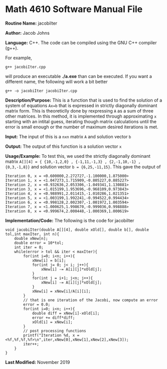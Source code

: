 # Math 4610 Software Manual File

**Routine Name:** jacobiIter

**Author:** Jacob Johns

**Language:** C++. The code can be compiled using the GNU C++ compiler (g++).

For example,

    g++ jacobiIter.cpp

will produce an executable **./a.exe** than can be executed. If you want a different name, the following will work a bit
better

    g++ -o jacobiIter jacobiIter.cpp
    
**Description/Purpose:** This is a function that is used to find the solution of a system of equations `Ax=b` that is expressed in strictly diagonally dominant matrix form. This is theoreticlly done by rexpressing `A` as a sum of three other matrices. In this method, it is implemented through approximating `x` starting with an intital guess, iterating though matrix calculations until the error is small enough or the number of maximum desired iterations is met.

**Input:** The input of this is a `nxn` matrix `A` and solution vector `b`

**Output:** The output of this function is a solution vector `x`

**Usage/Example:** To test this, we used the strictly diagonally dominant matrix `A[][4] = { {10,-1,2,0} , {-1,11,-1,3} , {2,-1,10,-1} , {0,3,-1,8}}` and solution vector `b = {6,25,-11,15}`. This gave the output of 
```
Iteration 0, x = <0.600000,2.272727,-1.100000,1.875000>
Iteration 1, x = <1.047273,1.715909,-0.805227,0.885227>
Iteration 2, x = <0.932636,2.053306,-1.049341,1.130881>
Iteration 3, x = <1.015199,1.953696,-0.968109,0.973843>
Iteration 4, x = <0.988991,2.011415,-1.010286,1.021351>
Iteration 5, x = <1.003199,1.992241,-0.994522,0.994434>
Iteration 6, x = <0.998128,2.002307,-1.001972,1.003594>
Iteration 7, x = <1.000625,1.998670,-0.999036,0.998888>
Iteration 8, x = <0.999674,2.000448,-1.000369,1.000619>
```



**Implementation/Code:** The following is the code for jacobiIter
```
void jacobiIter(double A[][4], double xOld[], double b[], double tol,int maxIter, int n){
	double xNew[n];
	double error = 10*tol;
	int iter = 0;
	while(error > tol && iter < maxIter){
		for(int i=0; i<n; i++){
			xNew[i] = b[i];
			for(int j= 0; j< i; j++){
				xNew[i] -= A[i][j]*xOld[j];
			}
			for(int j = i+1; j<n; j++){
				xNew[i] -= A[i][j]*xOld[j];
			}
			xNew[i] = xNew[i]/A[i][i];
		}
		// that is one iteration of the Jacobi, now compute an error
		error = 0.0;
		for(int i=0; i<n; i++){
			double diff = xNew[i]-xOld[i];
			error += diff*diff;
			xOld[i] = xNew[i];
		}
		// post processing functions
		printf("Iteration %d, x = <%f,%f,%f,%f>\n",iter,xNew[0],xNew[1],xNew[2],xNew[3]);
		iter++;
	}
}
```


**Last Modified:** November 2019
